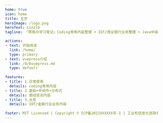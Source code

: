 ```yaml
---
home: true
icon: home
title: 主页
heroImage: /logo.png
heroText: Linzlb
tagline: 「蒋琬の学习笔记」Coding常用内容整理 + IOT/商业银行业务整理 + Java中级/高级/资深/架构师面经突击内容整理!!!

actions:
- text: 开始阅读
  link: /home/
  type: primary
- text: vuepress介绍
  link: /0/6vuepress.md
  type: default
  
features:
- title: 1.日常使用
  details: coding常用内容
- title: 2.基础+中间件+分布式
  details: 面经突击内容
- title: 3.业务
  details: IOT/金融行业业务内容
  
footer: MIT Licensed | Copyright © ICP备2022XXXXXX号-1 | 工业和信息化部政务服务平台 https://beian.miit.gov.cn/
---
```


